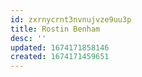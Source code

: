 ```yaml
---
id: zxrnycrnt3nvnujvze9uu3p
title: Rostin Benham
desc: ''
updated: 1674171858146
created: 1674171459651
---
```

